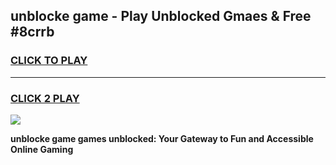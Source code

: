
## unblocke game - Play Unblocked Gmaes & Free #8crrb
<h3>
<a href="https://news.freeplayer.one?title=unblocke_game&ref=26F">CLICK TO PLAY</a></h3>
<hr>

<h3>
<a href="https://news.freeplayer.one?title=unblocke_game&ref=26F">CLICK 2 PLAY</a>
  
</h3>

<a href="https://news.freeplayer.one?title=unblocke_game&ref=26F/"><img src="https://clearcache.store/games.png"></a>


**unblocke game games unblocked: Your Gateway to Fun and Accessible Online Gaming**
